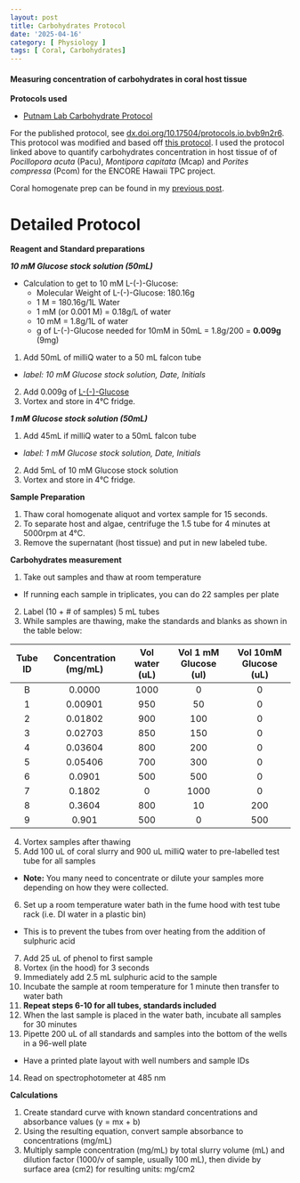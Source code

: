 ```yaml
---
layout: post
title: Carbohydrates Protocol
date: '2025-04-16'
category: [ Physiology ]
tags: [ Coral, Carbohydrates]
---
```


#### Measuring concentration of carbohydrates in coral host tissue 

**Protocols used**
- [Putnam Lab Carbohydrate Protocol](https://github.com/Putnam-Lab/Lab_Management/tree/master/Lab_Resources/Physiology_Protocols/Carbohydrates/Bove_Baumann_96well_Protocol)


For the published protocol, see [dx.doi.org/10.17504/protocols.io.bvb9n2r6](https://www.protocols.io/view/coral-carbohydrate-assay-for-96-well-plates-bvb9n2r6). This protocol was modified and based off [this protocol](https://www.protocols.io/view/coral-carbohydrate-assay-for-96-well-plates-bvb9n2r6). 
I used the protocol linked above to quantify carbohydrates concentration in host tissue of of  _Pocillopora acuta_ (Pacu), _Montipora capitata_ (Mcap) and _Porites compressa_ (Pcom) for the ENCORE Hawaii TPC project.

Coral homogenate prep can be found in my [previous post](https://fscucchia-labnotebooks.github.io/FScucchia_Putnam_Lab_Notebook/Sample-Prep-Physio-Hawaii-TPC/).

# Detailed Protocol  

**Reagent and Standard preparations**

***10 mM Glucose stock solution (50mL)***
- Calculation to get to 10 mM L-(-)-Glucose:
  - Molecular Weight of L-(-)-Glucose: 180.16g
  - 1 M = 180.16g/1L Water
  - 1 mM (or 0.001 M) = 0.18g/L of water
  - 10 mM = 1.8g/1L of water
  - g of  L-(-)-Glucose needed for 10mM in 50mL = 1.8g/200 = **0.009g** (9mg)

1. Add 50mL of milliQ water to a 50 mL falcon tube
  - *label: 10 mM Glucose stock solution, Date, Initials*
2. Add 0.009g of [L-(-)-Glucose](https://www.sigmaaldrich.com/catalog/product/sigma/g5500?lang=en&region=US&gclid=Cj0KCQjw2NyFBhDoARIsAMtHtZ5C7ue3ciohFrpwseZgAYYvwQDzMdudL-xTZ7d94oJd6AzG398G9gYaArqVEALw_wcB)
3. Vortex and store in 4°C fridge.

***1 mM Glucose stock solution (50mL)***
1. Add 45mL if milliQ water to a 50mL falcon tube
  - *label: 1 mM Glucose stock solution, Date, Initials*
2. Add 5mL of 10 mM Glucose stock solution
3. Vortex and store in 4°C fridge.

**Sample Preparation**  

1. Thaw coral homogenate aliquot and vortex sample for 15 seconds.
2. To separate host and algae, centrifuge the 1.5 tube for 4 minutes at 5000rpm at 4°C. 
3. Remove the supernatant (host tissue) and put in new labeled tube.

**Carbohydrates measurement**

1. Take out samples and thaw at room temperature
  - If running each sample in triplicates, you can do 22 samples per plate
2. Label (10 + # of samples) 5 mL tubes
3. While samples are thawing, make the standards and blanks as shown in the table below:

| Tube ID | Concentration (mg/mL) | Vol water (uL) | Vol 1 mM Glucose (ul) | Vol 10mM Glucose (uL) |
|:-------:|:---------------------:|:--------------:|:---------------------:|:---------------------:|
|    B    |         0.0000        |      1000      |           0           |           0           |
|    1    |        0.00901        |       950      |           50          |           0           |
|    2    |        0.01802        |       900      |          100          |           0           |
|    3    |        0.02703        |       850      |          150          |           0           |
|    4    |        0.03604        |       800      |          200          |           0           |
|    5    |        0.05406        |       700      |          300          |           0           |
|    6    |         0.0901        |       500      |          500          |           0           |
|    7    |         0.1802        |        0       |          1000         |           0           |
|    8    |         0.3604        |       800      |           10          |          200          |
|    9    |         0.901         |       500      |           0           |          500          |

4. Vortex samples after thawing
5. Add 100 uL of coral slurry and 900 uL milliQ water to pre-labelled test tube for all samples
  * **Note:** You many need to concentrate or dilute your samples more depending on how they were collected.
6. Set up a room temperature water bath in the fume hood with test tube rack (i.e. DI water in a plastic bin)
  * This is to prevent the tubes from over heating from the addition of sulphuric acid
7. Add 25 uL of phenol to first sample
8. Vortex (in the hood) for 3 seconds
9. Immediately add 2.5 mL sulphuric acid to the sample
10. Incubate the sample at room temperature for 1 minute then transfer to water bath
11. **Repeat steps 6-10 for all tubes, standards included**
12. When the last sample is placed in the water bath, incubate all samples for 30 minutes
13. Pipette 200 uL of all standards and samples into the bottom of the wells in a 96-well plate
  * Have a printed plate layout with well numbers and sample IDs
14. Read on spectrophotometer at 485 nm

**Calculations**

1. Create standard curve with known standard concentrations and absorbance values (y = mx + b)
2. Using the resulting equation, convert sample absorbance to concentrations (mg/mL)
3. Multiply sample concentration (mg/mL) by total slurry volume (mL) and dilution factor (1000/v of sample, usually 100 mL), then divide by surface area (cm2) for resulting units: mg/cm2